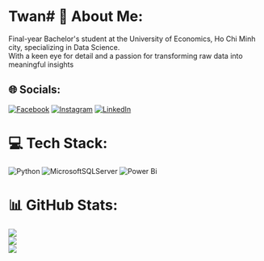 # Twan# 💫 About Me:
Final-year Bachelor's student at the University of Economics, Ho Chi Minh city, specializing in Data Science. <br>With a keen eye for detail and a passion for transforming raw data into meaningful insights


## 🌐 Socials:
[![Facebook](https://img.shields.io/badge/Facebook-%231877F2.svg?logo=Facebook&logoColor=white)](https://facebook.com/toannguyen03) [![Instagram](https://img.shields.io/badge/Instagram-%23E4405F.svg?logo=Instagram&logoColor=white)](https://instagram.com/n_d_twan) [![LinkedIn](https://img.shields.io/badge/LinkedIn-%230077B5.svg?logo=linkedin&logoColor=white)](https://linkedin.com/in/NguyenDinhToan) 

# 💻 Tech Stack:
![Python](https://img.shields.io/badge/python-3670A0?style=for-the-badge&logo=python&logoColor=ffdd54) ![MicrosoftSQLServer](https://img.shields.io/badge/Microsoft%20SQL%20Server-CC2927?style=for-the-badge&logo=microsoft%20sql%20server&logoColor=white) ![Power Bi](https://img.shields.io/badge/power_bi-F2C811?style=for-the-badge&logo=powerbi&logoColor=black)
# 📊 GitHub Stats:
![](https://github-readme-stats.vercel.app/api?username=Kudasai03&theme=tokyonight&hide_border=true&include_all_commits=false&count_private=false)<br/>
![](https://github-readme-streak-stats.herokuapp.com/?user=Kudasai03&theme=tokyonight&hide_border=true)<br/>
![](https://github-readme-stats.vercel.app/api/top-langs/?username=Kudasai03&theme=tokyonight&hide_border=true&include_all_commits=false&count_private=false&layout=compact)

<!-- Proudly created with GPRM ( https://gprm.itsvg.in ) -->
